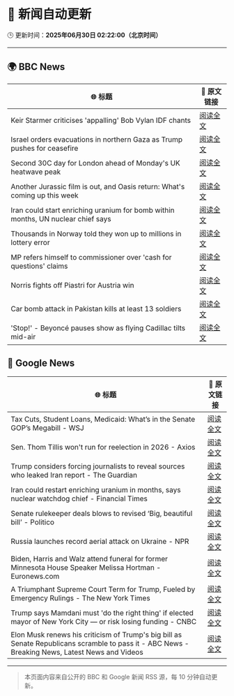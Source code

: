 # 🧠 新闻自动更新

🕒 更新时间：**2025年06月30日 02:22:00（北京时间）**

---

## 🌍 BBC News

| 🌐 标题 | 🔗 原文链接 |
|--------|-------------|
| Keir Starmer criticises 'appalling' Bob Vylan IDF chants | [阅读全文](https://www.bbc.com/news/articles/c33514nryy1o) |
| Israel orders evacuations in northern Gaza as Trump pushes for ceasefire | [阅读全文](https://www.bbc.com/news/articles/ckg54klnyy3o) |
| Second 30C day for London ahead of Monday's UK heatwave peak | [阅读全文](https://www.bbc.com/news/articles/cx2l77w5pl7o) |
| Another Jurassic film is out, and Oasis return: What's coming up this week | [阅读全文](https://www.bbc.com/news/articles/cjwnl9llnlno) |
| Iran could start enriching uranium for bomb within months, UN nuclear chief says | [阅读全文](https://www.bbc.com/news/articles/c79qeqg89g2o) |
| Thousands in Norway told they won up to millions in lottery error | [阅读全文](https://www.bbc.com/news/articles/c15wn70v7z8o) |
| MP refers himself to commissioner over 'cash for questions' claims | [阅读全文](https://www.bbc.com/news/articles/c4gdrjqvp0jo) |
| Norris fights off Piastri for Austria win | [阅读全文](https://www.bbc.com/sport/formula1/articles/c9qx0eyjqxpo) |
| Car bomb attack in Pakistan kills at least 13 soldiers | [阅读全文](https://www.bbc.com/news/articles/cjd2z0d8772o) |
| 'Stop!' - Beyoncé pauses show as flying Cadillac tilts mid-air | [阅读全文](https://www.bbc.com/news/articles/c20nqzxn4xqo) |

## 📰 Google News

| 🌐 标题 | 🔗 原文链接 |
|--------|-------------|
| Tax Cuts, Student Loans, Medicaid: What’s in the Senate GOP’s Megabill - WSJ | [阅读全文](https://news.google.com/rss/articles/CBMirwFBVV95cUxQYjdjR3k1WVdSbkdPT0NLN2tBNmhBUWlwTkpPd2hrcDB4cGFCX0RFOU9CaEJTc1VYZmVJaUszV2Vtd2tZWFNrczFoaXdJVHVBZGtwM2NENGtaOEk4VE80QWtNS2Q0aElPZ0pJM3ExN2dLb0hqRDF4VEN1eDFkZEtIV0NUdHNveUJaMzg1bE9NXzYzM1ZGZnRVM1FmekVTdDAyUGV0dmhPWWlnREU4LTYw?oc=5) |
| Sen. Thom Tillis won't run for reelection in 2026 - Axios | [阅读全文](https://news.google.com/rss/articles/CBMifkFVX3lxTE5CVGMwWVF2U2dpeVRMSjJYc0V4a1hmd0hxZnBJWVVRU0hpYUFPZ3VJSVliSjNEc2g3eDFGTXlwcTRjcDhWbmkxWTY3Z25tM0h5ZHdVblc3T2VOVjI3XzRYV2hHQlBKeWtHaS1HVDFLbE10LVdaZ2VJN3pzSnFtUQ?oc=5) |
| Trump considers forcing journalists to reveal sources who leaked Iran report - The Guardian | [阅读全文](https://news.google.com/rss/articles/CBMiiAFBVV95cUxOeUdKazgxMVZjRXFlSERHTzVNdGtwU2ZoaEd1WGJCNFlMZWZxdUFJR1E3RG1URFlZYXdCOTB4cTZad3hVbEVtTFdWQnE2SzM3cUdnVlU1UEdEOVlaSDZOYVVaYV9jNGUzUXNFdUY0eXVMOWhGMEthZjNnYnlsM0txZTlfWHI1bFZv?oc=5) |
| Iran could restart enriching uranium in months, says nuclear watchdog chief - Financial Times | [阅读全文](https://news.google.com/rss/articles/CBMicEFVX3lxTFBFSGVUWTJaS0FWWUVjdEN2OHNpM281VVhkMXdqNHVicXo3cU1rcjg4NkVLa09wck02UUVCSTIwbG1mRl9qQUlfQ0VURVZnTHBENGE0NVdYcHJvTE9fQ1AwdHptb0lIODdTRU1OZDllREo?oc=5) |
| Senate rulekeeper deals blows to revised ‘Big, beautiful bill’ - Politico | [阅读全文](https://news.google.com/rss/articles/CBMimwFBVV95cUxNT3lVWnRka2lKM3NRNkNUX2pjTFZON0ZRUXRyYzZrZlRmUVhRaHpyeWdaZzBWS3BvM1NEVjJVWk1acHFvSWNZckV6aDlGVlhZTFBrajNYWklSaGk0eHNteDNXR29na0F5Sll1Q25oMzJBLXM1UVNpbXdpRXVKczU1a0tXNjFqa3QwazhxOFpCbjQ0WWJGbkU5ZGItTQ?oc=5) |
| Russia launches record aerial attack on Ukraine - NPR | [阅读全文](https://news.google.com/rss/articles/CBMidEFVX3lxTE11ZmdyLU9QaGZUX0tFbjdsUDEtT2RjZWV0UmdtYUJrWWFpZkthMTlDTmpTbHBFVElZWHgzZUlFOWlpYUY4NW1iRFk4bTczeFRUc0cwT0N6NkRYWEkxZFFkRWl5ZkdOOTZ4TEhoNnlDNjV3blNr?oc=5) |
| Biden, Harris and Walz attend funeral for former Minnesota House Speaker Melissa Hortman - Euronews.com | [阅读全文](https://news.google.com/rss/articles/CBMiwAFBVV95cUxPSkFFZEVSS2VxdG1wNXRIX3RtY21CX0x1YnFjTDRtRHNHandxV0F1d0ZaWjE5bXNsUnRnVGU4ZWs3VXE5a21yZDJqVkxPU0dWS2V4Q3B3ZGZNQVR0bXdWX3UyMU9PR0VaNWVCYjc5OWVMN21PSmMtaTUzRmI5Wnd6bV9Md3F4Sk0tVjlXYVBNcVUxT3V2MjREcE9LQzVFZE9hVXJlMGNiUlNldnMzVmNiNm05TjVMT2ZacW5RcVFCbzQ?oc=5) |
| A Triumphant Supreme Court Term for Trump, Fueled by Emergency Rulings - The New York Times | [阅读全文](https://news.google.com/rss/articles/CBMifEFVX3lxTE84MnJ4WlBHWE54U0tWYklJYXdtaVEweTU0STNTLUNoQTBWODJCeVFOcHJxVV9qSGlqcmFpWi1qRXZYMW9sUXp2dWNMeTV1ME1SMTNiUHJURWZJOGZqT2hYM0tBRG9IdWp3QTZOR01zUFF5eEpyZzduSTNhNDA?oc=5) |
| Trump says Mamdani must 'do the right thing' if elected mayor of New York City — or risk losing funding - CNBC | [阅读全文](https://news.google.com/rss/articles/CBMifkFVX3lxTE9mR0EyQ3dacWoyYVgtSnhWZFFmaG8xd2xreE03clBVbl85di1OQW55V0hHMmF2dmFXMDlLQTNSZnlEbVBkSGZ1WnpzZkhWVjN6YWR3ZXF4LW9iRnRYZ2VrUlFhOFduNU83ZkxuWktVUlhOMUpQNFdJNndObnRYd9IBgwFBVV95cUxQNU1PZ29nRXlPOElGV3FyUGJrZ1F4YkpXdm5wVWNESk5SNlp2LXhJQ3JyRzVIN1o3VzFtbFVIaGdjcURYLTJmOXdOY01aZmNxdHJDRUdkQS1XSVBYaFY0UzFycFUtVW9ITXJMeDl2NjF1Q205czBBNDRLekdTRDhpQm1rNA?oc=5) |
| Elon Musk renews his criticism of Trump's big bill as Senate Republicans scramble to pass it - ABC News - Breaking News, Latest News and Videos | [阅读全文](https://news.google.com/rss/articles/CBMiogFBVV95cUxQdUJuaVREbFg1bDlJR05zMjhzYjBJVmgtYWRRZW83dVl1Z1pVdm11STFqeEhzY0hiQXVEQzk4dzFraEFqaDJsbjlhdDVFcnpUUkg1NDJ3RVpTLXZhZzB6YmxaaDE5bXJuc3FJY3Z0OW9SazhIZXcxa1dSZXV3X3kwek5uYlN0a2REcWhKRkpXWmhvYUpKUWl1eHdaX1p3SVItLWfSAacBQVVfeXFMTjNNXzBFMm5ETmdGRjRrWTk3SURnWURBbVZwa19jcWZ5dVNNSlBrWUlPTlNNQUVwcmRlVWxSejBRcktnQXowWlp1QU5RVjdRWEhaSEhhckRZWk5kNW5wWTBHQUprQnp6cWRleXpBTXZON2RLQy10ME9vOU9wOWN0T29QTVN1QjdMT0JoeTRzZ1c4YmlsaHJRN1pjcEIyVXhwYTF2RjJrYjg?oc=5) |

---
> 本页面内容来自公开的 BBC 和 Google 新闻 RSS 源，每 10 分钟自动更新。